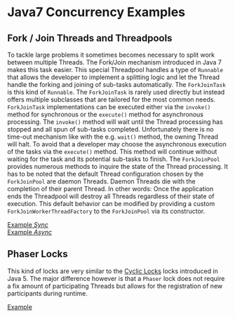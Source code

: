 Java7 Concurrency Examples
==========================

## Fork / Join Threads and Threadpools
To tackle large problems it sometimes becomes necessary to split work between multiple Threads. The Fork/Join mechanism
introduced in Java 7 makes this task easier. This special Threadpool handles a type of `Runnable` that allows the
developer to implement a splitting logic and let the Thread handle the forking and joining of sub-tasks automatically.
The `ForkJoinTask` is this kind of `Runnable`. The `ForkJoinTask` is rarely used directly but instead offers multiple
subclasses that are tailored for the most common needs.
`ForkJoinTask` implementations can be executed either via the `invoke()` method for synchronous or the `execute()`
method for asynchronous processing. The `invoke()` method will wait until the Thread processing has stopped and all
spun of sub-tasks completed. Unfortunately there is no time-out mechanism like with the e.g. `wait()` method, the
owning Thread will halt. To avoid that a developer may choose the asynchronous execution of the tasks via the
`execute()` method. This method will continue without waiting for the task and its potential sub-tasks to finish.
The `ForkJoinPool` provides numerous methods to inquire the state of the Thread processing. It has to be noted that
the default Thread configuration chosen by the `ForkJoinPool` are daemon Threads. Daemon Threads die with the completion
of their parent Thread. In other words: Once the application ends the Threadpool will destroy all Threads regardless
of their state of execution. This default behavior can be modified by providing a custom `ForkJoinWorkerThreadFactory`
to the `ForkJoinPool` via its constructor.

[Example _Sync_](ExampleForkJoin.java)  
[Example _Async_](ExampleForkJoinAsync.java)  

## Phaser Locks
This kind of locks are very similar to the [Cyclic Locks](/src/main/java/org/soabridge/reference/java5/concurrency#cyclic-barrier)
locks introduced in Java 5. The major difference however is that a `Phaser` lock does not require a fix amount of
participating Threads but allows for the registration of new participants during runtime.
 
[Example](ExamplePhaser.java)
